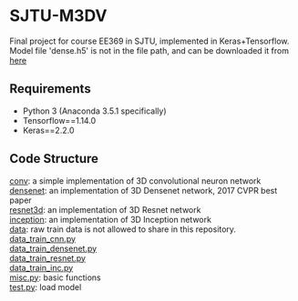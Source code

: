 # SJTU-M3DV
Final project for course EE369 in SJTU, implemented in Keras+Tensorflow.<br />
Model file 'dense.h5' is not in the file path, and can be downloaded it from [here](https://drive.google.com/open?id=1dGDvLPLX4haEq3ofeltP8ZARuycZI-PL)<br />
## Requirements
- Python 3 (Anaconda 3.5.1 specifically)
- Tensorflow==1.14.0
- Keras==2.2.0
## Code Structure
[conv](https://github.com/wygsjtu/SJTU-M3DV/blob/master/conv): a simple implementation of 3D convolutional neuron network<br />
[densenet](https://github.com/wygsjtu/SJTU-M3DV/blob/master/densenet): an implementation of 3D Densenet network, 2017 CVPR best paper<br />
[resnet3d](https://github.com/wygsjtu/SJTU-M3DV/blob/master/resnet3d): an implementation of 3D Resnet network<br />
[inception](https://github.com/wygsjtu/SJTU-M3DV/blob/master/inception): an implementation of 3D Inception network<br />
[data](https://github.com/wygsjtu/SJTU-M3DV/blob/master/data): raw train data is not allowed to share in this repository.<br />
[data_train_cnn.py](https://github.com/wygsjtu/SJTU-M3DV/blob/master/data_train_cnn.py)<br />
[data_train_densenet.py](https://github.com/wygsjtu/SJTU-M3DV/blob/master/data_train_densenet.py)<br />
[data_train_resnet.py](https://github.com/wygsjtu/SJTU-M3DV/blob/master/data_train_resnet.py)<br />
[data_train_inc.py](https://github.com/wygsjtu/SJTU-M3DV/blob/master/data_train_inc.py)<br />
[misc.py](https://github.com/wygsjtu/SJTU-M3DV/blob/master/misc.py): basic functions<br />
[test.py](https://github.com/wygsjtu/SJTU-M3DV/blob/master/test.py): load model<br />

